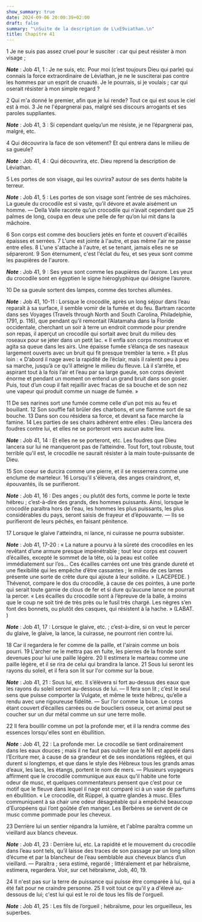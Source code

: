```yaml
---
show_summary: true
date: 2024-09-06 20:00:39+02:00
draft: false
summary: "\nSuite de la description de L\xE9viathan.\n"
title: Chapitre 41
---
```





1 Je ne suis pas assez cruel pour le susciter : car qui peut résister à mon visage ;

***Note*** :  Job 41, 1 : Je ne suis, etc. Pour moi (c’est toujours Dieu qui parle) qui connais la force extraordinaire de Léviathan, je ne le susciterai pas contre les hommes par un esprit de cruauté. Je le pourrais, si je voulais ; car qui oserait résister à mon simple regard ?

2 Qui m'a donné le premier, afin que je lui rende? Tout ce qui est sous le ciel est à moi. 3 Je ne l'épargnerai pas, malgré ses discours arrogants et ses paroles suppliantes.

***Note*** :  Job 41, 3 : Si cependant quelqu’un me résiste, je ne l’épargnerai pas, malgré, etc.


4 Qui découvrira la face de son vêtement? Et qui entrera dans le milieu de sa gueule?

***Note*** :  Job 41, 4 : Qui découvrira, etc. Dieu reprend la description de Léviathan.

5 Les portes de son visage, qui les ouvrira? autour de ses dents habite la terreur.

***Note*** :  Job 41, 5 : Les portes de son visage sont l’entrée de ses mâchoires. La gueule du crocodile est si vaste, qu’il dévore et avale aisément un homme. ― Della Valle raconte qu’un crocodile qui n’avait cependant que 25 palmes de long, coupa en deux une pelle de fer qu’on lui mit dans la mâchoire.

6 Son corps est comme des boucliers jetés en fonte et couvert d'écaillés épaisses et serrées. 7 L'une est jointe à l'autre, et pas même l'air ne passe entre elles. 8 L'une s'attache à l'autre, et se tenant, jamais elles ne se sépareront. 9 Son éternument, c'est l'éclat du feu, et ses yeux sont comme les paupières de l'aurore.

***Note*** :  Job 41, 9 : Ses yeux sont comme les paupières de l’aurore. Les yeux du crocodile sont en égyptien le signe hiéroglyphique qui désigne l’aurore.

10 De sa gueule sortent des lampes, comme des torches allumées.

***Note*** :  Job 41, 10-11 : Lorsque le crocodile, après un long séjour dans l’eau reparaît à sa surface, il semble vomir de la fumée et du feu. Bartram raconte dans ses Voyages (Travels through North and South Carolina, Philadelphie, 1791, p. 116), que pendant qu’il remontait l’Alatamaha dans la Floride occidentale, cherchant un soir à terre un endroit commode pour prendre son repas, il aperçut un crocodile qui sortait avec bruit du milieu des roseaux pour se jeter dans un petit lac. « Il enfla son corps monstrueux et agita sa queue dans les airs. Une épaisse fumée s’élança de ses naseaux largement ouverts avec un bruit qui fit presque trembler la terre. » Et plus loin : « D’abord il nage avec la rapidité de l’éclair, mais il ralentit peu à peu sa marche, jusqu’à ce qu’il atteigne le milieu du fleuve. Là il s’arrête, et aspirant tout à la fois l’air et l’eau par sa large gueule, son corps devient énorme et pendant un moment on entend un grand bruit dans son gosier. Puis, tout d’un coup il fait rejaillir avec fracas
de sa bouche et de son nez une vapeur qui produit comme un nuage de fumée. »

11 De ses narines sort une fumée comme celle d'un pot mis au feu et bouillant. 12 Son souffle fait brûler des charbons, et une flamme sort de sa bouche. 13 Dans son cou résidera sa force, et devant sa face marche la famine. 14 Les parties de ses chairs adhèrent entre elles : Dieu lancera des foudres contre lui, et elles ne se porteront vers aucun autre lieu.

***Note*** :  Job 41, 14 : Et elles ne se porteront, etc. Les foudres que Dieu lancera sur lui ne manqueront pas de l’atteindre. Tout fort, tout robuste, tout terrible qu’il est, le crocodile ne saurait résister à la main toute-puissante de Dieu.

15 Son coeur se durcira comme une pierre, et il se resserrera comme une enclume de marteleur. 16 Lorsqu'il s'élèvera, des anges craindront, et, épouvantés, ils se purifieront.

***Note*** :  Job 41, 16 : Des anges ; ou plutôt des forts, comme le porte le texte hébreu ; c’est-à-dire des grands, des hommes puissants. Ainsi, lorsque le crocodile paraîtra hors de l’eau, les hommes les plus puissants, les plus considérables du pays, seront saisis de frayeur et d’épouvante. ― Ils se purifieront de leurs péchés, en faisant pénitence.

17 Lorsque le glaive l'atteindra, ni lance, ni cuirasse ne pourra subsister.

***Note*** :  Job 41, 17-20 : « La nature a pourvu à la sûreté des crocodiles en les revêtant d’une armure presque impénétrable ; tout leur corps est couvert d’écailles, excepté le sommet de la tête, où la peau est collée immédiatement sur l’os… Ces écailles carrées ont une très grande dureté et une flexibilité qui les empêche d’être cassantes ; le milieu de ces lames présente une sorte de crête dure qui ajoute à leur solidité. » (LACEPEDE. ) Thévenot, compare le dos du crocodile, à cause de ces pointes, à une porte qui serait toute garnie de clous de fer et si dure qu’aucune lance ne pourrait la percer. « Les écailles du crocodile sont à l’épreuve de la balle, à moins que le coup ne soit tiré de très près ou le fusil très chargé. Les nègres s’en font des bonnets, ou plutôt des casques, qui résistent à la hache. » (LABAT. )

***Note*** :  Job 41, 17 : Lorsque le glaive, etc. ; c’est-à-dire, si on veut le percer du glaive, le glaive, la lance, la cuirasse, ne pourront rien contre lui.

18 Car il regardera le fer comme de la paille, et l'airain comme un bois pourri. 19 L'archer ne le mettra pas en fuite, les pierres de la fronde sont devenues pour lui une paille légère. 20 Il estimera le marteau comme une paille légère, et il se rira de celui qui brandira la lance. 21 Sous lui seront les rayons du soleil, et il fera son lit sur l'or comme sur la boue.

***Note*** :  Job 41, 21 : Sous lui, etc. Il s’élèvera si fort au-dessus des eaux que les rayons du soleil seront au-dessous de lui. ― Il fera son lit ; c’est le seul sens que puisse comporter la Vulgate, et même le texte hébreu, qu’elle a rendu avec une rigoureuse fidélité. ― Sur l’or comme la boue. Le corps étant couvert d’écailles carrées ou de boucliers osseux, cet animal peut se coucher sur un dur métal comme un sur une terre molle.

22 Il fera bouillir comme un pot la profonde mer, et il la rendra comme des essences lorsqu'elles sont en ébullition.

***Note*** :  Job 41, 22 : La profonde mer. Le crocodile se tient ordinairement dans les eaux douces ; mais il ne faut pas oublier que le Nil est appelé dans l’Ecriture mer, à cause de sa grandeur et de ses inondations réglées, et qui durent si longtemps, et que dans le style des Hébreux tous les grands amas d’eaux, les lacs, les étangs, portent le nom de mers. ― Plusieurs voyageurs affirment que le crocodile communique aux eaux qu’il habite une forte odeur de musc, et quelques commentateurs pensent que c’est pour ce motif que le fleuve dans lequel il nage est comparé ici à un vase de parfums en ébullition. « Le crocodile, dit Rüppel, à quatre glandes à musc. Elles communiquent à sa chair une odeur désagréable qui a empêché beaucoup d’Européens qui l’ont goûtée d’en manger. Les Berbères se servent de ce musc comme pommade pour les cheveux.

23 Derrière lui un sentier répandra la lumière, et l'abîme paraîtra comme un vieillard aux blancs cheveux.

***Note*** :  Job 41, 23 : Derrière lui, etc. La rapidité et le mouvement du crocodile dans l’eau sont tels, qu’il laisse des traces de son passage par un long sillon d’écume et par la blancheur de l’eau semblable aux cheveux blancs d’un vieillard. ― Paraîtra ; sera estimé, regardé ; littéralement et par hébraïsme, estimera, regardera. Voir, sur cet hébraïsme, Job, 40, 19.

24 Il n'est pas sur la terre de puissance qui puisse être comparée à lui, qui a été fait pour ne craindre personne. 25 Il voit tout ce qu'il y a d'élevé au-dessous de lui; c'est lui qui est le roi de tous les fils de l'orgueil.

***Note*** :  Job 41, 25 : Les fils de l’orgueil ; hébraïsme, pour les orgueilleux, les superbes.

